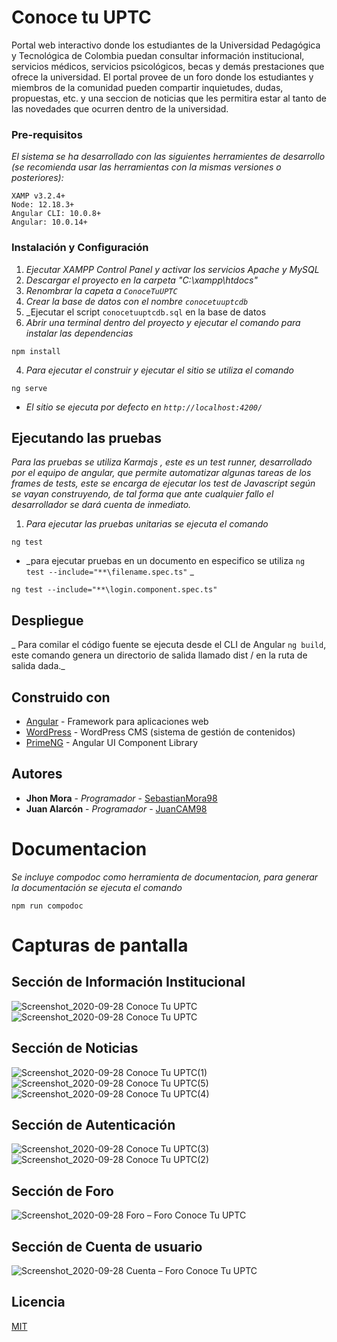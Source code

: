 # Conoce tu UPTC

Portal web interactivo donde los estudiantes de la Universidad Pedagógica y Tecnológica de Colombia puedan consultar información institucional, servicios médicos, servicios psicológicos, becas y demás prestaciones que ofrece la universidad. El portal provee de un foro donde los estudiantes y miembros de la comunidad pueden compartir inquietudes, dudas, propuestas, etc. y una seccion de noticias que les permitira estar al tanto de las novedades que ocurren dentro de la universidad.

### Pre-requisitos

_El sistema se ha desarrollado con las siguientes herramientes de desarrollo (se recomienda usar las herramientas con la mismas versiones o posteriores):_

```
XAMP v3.2.4+
Node: 12.18.3+
Angular CLI: 10.0.8+
Angular: 10.0.14+
```

### Instalación y Configuración

1. _Ejecutar XAMPP Control Panel y activar los servicios Apache y MySQL_
2. _Descargar el proyecto en la carpeta "C:\xampp\htdocs"_
3. _Renombrar la capeta a `ConoceTuUPTC`_
4. _Crear la base de datos con el nombre `conocetuuptcdb`_
5. _Ejecutar el script `conocetuuptcdb.sql` en la base de datos
6. _Abrir una terminal dentro del proyecto y ejecutar el comando para instalar las dependencias_
```
npm install
```

4. _Para ejecutar el construir y ejecutar el sitio se utiliza el comando_

```
ng serve
```

- _El sitio se ejecuta por defecto en `http://localhost:4200/`_

## Ejecutando las pruebas

_Para las pruebas se utiliza Karmajs , este es un test runner, desarrollado por el equipo de angular, que permite automatizar algunas tareas de los frames de tests, este se encarga de ejecutar los test de Javascript según se vayan construyendo, de tal forma que ante cualquier fallo el desarrollador se dará cuenta de inmediato._

1. _Para ejecutar las pruebas unitarias se ejecuta el comando_

```
ng test
```

- _para ejecutar pruebas en un documento en especifico se utiliza `ng test --include="**\filename.spec.ts"` _

```
ng test --include="**\login.component.spec.ts"
```

## Despliegue

_ Para comilar el código fuente se ejecuta desde el CLI de Angular `ng build`, este comando genera un directorio de salida llamado dist / en la ruta de salida dada._

## Construido con

- [Angular](https://angular.io/docs) - Framework para aplicaciones web
- [WordPress](https://developer.wordpress.org/) - WordPress CMS (sistema de gestión de contenidos)
- [PrimeNG](https://www.primefaces.org/primeng/showcase/#/setup) - Angular UI Component Library

## Autores

- **Jhon Mora** - _Programador_ - [SebastianMora98](https://github.com/SebastianMora98)
- **Juan Alarcón** - _Programador_ - [JuanCAM98](https://github.com/JuanCAM98)

# Documentacion

_Se incluye compodoc como herramienta de documentacion, para generar la documentación se ejecuta el comando_

```
npm run compodoc
```

# Capturas de pantalla

## Sección de Información Institucional

![Screenshot_2020-09-28 Conoce Tu UPTC](https://user-images.githubusercontent.com/13090594/94512206-19612b80-01e1-11eb-8f99-bc6ebb7f11ba.jpg)
![Screenshot_2020-09-28 Conoce Tu UPTC](https://user-images.githubusercontent.com/13090594/94512253-34cc3680-01e1-11eb-9193-ffd99e54a2ba.png)

## Sección de Noticias

![Screenshot_2020-09-28 Conoce Tu UPTC(1)](https://user-images.githubusercontent.com/13090594/94512451-ac01ca80-01e1-11eb-80ad-4a611b8decea.png)
![Screenshot_2020-09-28 Conoce Tu UPTC(5)](https://user-images.githubusercontent.com/13090594/94512456-ae642480-01e1-11eb-94f5-a016fab051d2.png)
![Screenshot_2020-09-28 Conoce Tu UPTC(4)](https://user-images.githubusercontent.com/13090594/94512459-af955180-01e1-11eb-880f-df084d960d06.png)

## Sección de Autenticación

![Screenshot_2020-09-28 Conoce Tu UPTC(3)](https://user-images.githubusercontent.com/13090594/94512493-c63ba880-01e1-11eb-807e-1e6c8f2b73d3.png)
![Screenshot_2020-09-28 Conoce Tu UPTC(2)](https://user-images.githubusercontent.com/13090594/94512495-c6d43f00-01e1-11eb-9c85-8bf8441c0a3b.png)

## Sección de Foro

![Screenshot_2020-09-28 Foro – Foro Conoce Tu UPTC](https://user-images.githubusercontent.com/13090594/94512533-d94e7880-01e1-11eb-8767-b902f90b697c.png)

## Sección de Cuenta de usuario

![Screenshot_2020-09-28 Cuenta – Foro Conoce Tu UPTC](https://user-images.githubusercontent.com/13090594/94512534-d9e70f00-01e1-11eb-93d0-531da17cbb5d.png)

## Licencia

[MIT](https://choosealicense.com/licenses/mit/)
